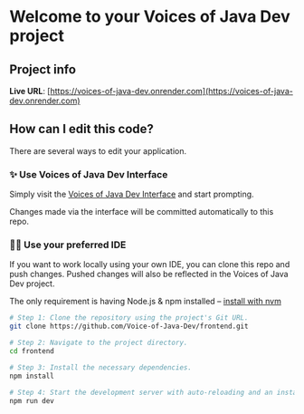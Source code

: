 # Welcome to your Voices of Java Dev project

## Project info

**Live URL**: [https://voices-of-java-dev.onrender.com](https://voices-of-java-dev.onrender.com)

## How can I edit this code?

There are several ways to edit your application.

### ✨ Use Voices of Java Dev Interface

Simply visit the [Voices of Java Dev Interface](https://voices-of-java-dev.onrender.com) and start prompting.

Changes made via the interface will be committed automatically to this repo.

### 🧑‍💻 Use your preferred IDE

If you want to work locally using your own IDE, you can clone this repo and push changes. Pushed changes will also be reflected in the Voices of Java Dev project.

The only requirement is having Node.js & npm installed – [install with nvm](https://github.com/nvm-sh/nvm#installing-and-updating)

```sh
# Step 1: Clone the repository using the project's Git URL.
git clone https://github.com/Voice-of-Java-Dev/frontend.git

# Step 2: Navigate to the project directory.
cd frontend

# Step 3: Install the necessary dependencies.
npm install

# Step 4: Start the development server with auto-reloading and an instant preview.
npm run dev
